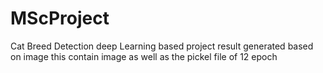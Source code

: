 # MScProject
Cat Breed Detection deep Learning based project result generated based on image
this contain image as well as the pickel file of 12 epoch
